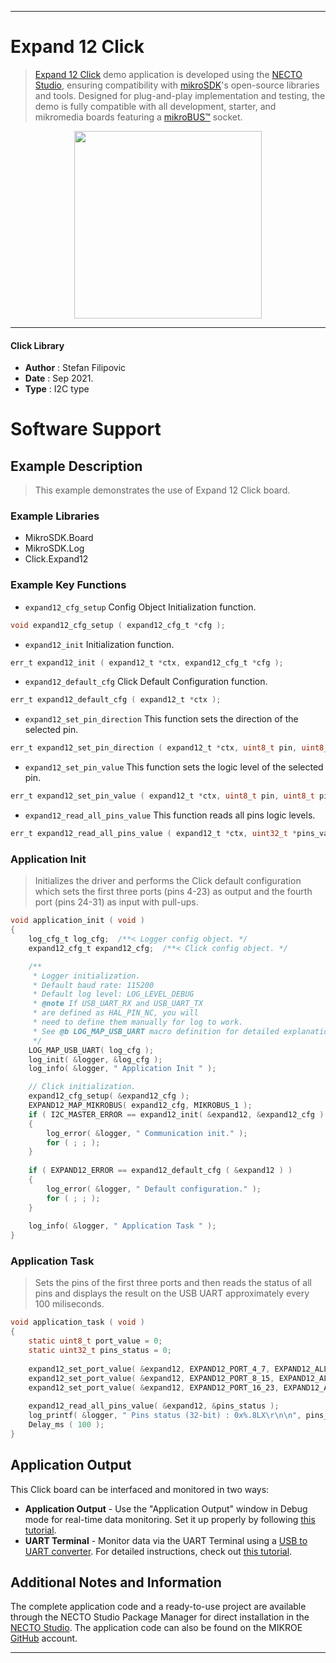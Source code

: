 
---
# Expand 12 Click

> [Expand 12 Click](https://www.mikroe.com/?pid_product=MIKROE-4889) demo application is developed using
the [NECTO Studio](https://www.mikroe.com/necto), ensuring compatibility with [mikroSDK](https://www.mikroe.com/mikrosdk)'s
open-source libraries and tools. Designed for plug-and-play implementation and testing, the demo is fully compatible with
all development, starter, and mikromedia boards featuring a [mikroBUS&trade;](https://www.mikroe.com/mikrobus) socket.

<p align="center">
  <img src="https://www.mikroe.com/?pid_product=MIKROE-4889&image=1" height=300px>
</p>

---

#### Click Library

- **Author**        : Stefan Filipovic
- **Date**          : Sep 2021.
- **Type**          : I2C type

# Software Support

## Example Description

> This example demonstrates the use of Expand 12 Click board.

### Example Libraries

- MikroSDK.Board
- MikroSDK.Log
- Click.Expand12

### Example Key Functions

- `expand12_cfg_setup` Config Object Initialization function.
```c
void expand12_cfg_setup ( expand12_cfg_t *cfg );
```

- `expand12_init` Initialization function.
```c
err_t expand12_init ( expand12_t *ctx, expand12_cfg_t *cfg );
```

- `expand12_default_cfg` Click Default Configuration function.
```c
err_t expand12_default_cfg ( expand12_t *ctx );
```

- `expand12_set_pin_direction` This function sets the direction of the selected pin.
```c
err_t expand12_set_pin_direction ( expand12_t *ctx, uint8_t pin, uint8_t direction );
```

- `expand12_set_pin_value` This function sets the logic level of the selected pin.
```c
err_t expand12_set_pin_value ( expand12_t *ctx, uint8_t pin, uint8_t pin_value );
```

- `expand12_read_all_pins_value` This function reads all pins logic levels.
```c
err_t expand12_read_all_pins_value ( expand12_t *ctx, uint32_t *pins_value );
```

### Application Init

> Initializes the driver and performs the Click default configuration which sets 
> the first three ports (pins 4-23) as output and the fourth port (pins 24-31) as input with pull-ups.

```c
void application_init ( void )
{
    log_cfg_t log_cfg;  /**< Logger config object. */
    expand12_cfg_t expand12_cfg;  /**< Click config object. */

    /** 
     * Logger initialization.
     * Default baud rate: 115200
     * Default log level: LOG_LEVEL_DEBUG
     * @note If USB_UART_RX and USB_UART_TX 
     * are defined as HAL_PIN_NC, you will 
     * need to define them manually for log to work. 
     * See @b LOG_MAP_USB_UART macro definition for detailed explanation.
     */
    LOG_MAP_USB_UART( log_cfg );
    log_init( &logger, &log_cfg );
    log_info( &logger, " Application Init " );

    // Click initialization.
    expand12_cfg_setup( &expand12_cfg );
    EXPAND12_MAP_MIKROBUS( expand12_cfg, MIKROBUS_1 );
    if ( I2C_MASTER_ERROR == expand12_init( &expand12, &expand12_cfg ) ) 
    {
        log_error( &logger, " Communication init." );
        for ( ; ; );
    }
    
    if ( EXPAND12_ERROR == expand12_default_cfg ( &expand12 ) )
    {
        log_error( &logger, " Default configuration." );
        for ( ; ; );
    }
    
    log_info( &logger, " Application Task " );
}
```

### Application Task

> Sets the pins of the first three ports and then reads the status of all pins and 
> displays the result on the USB UART approximately every 100 miliseconds.

```c
void application_task ( void )
{
    static uint8_t port_value = 0;
    static uint32_t pins_status = 0;
    
    expand12_set_port_value( &expand12, EXPAND12_PORT_4_7, EXPAND12_ALL_PINS, port_value );
    expand12_set_port_value( &expand12, EXPAND12_PORT_8_15, EXPAND12_ALL_PINS, port_value );
    expand12_set_port_value( &expand12, EXPAND12_PORT_16_23, EXPAND12_ALL_PINS, port_value++ );
        
    expand12_read_all_pins_value( &expand12, &pins_status );
    log_printf( &logger, " Pins status (32-bit) : 0x%.8LX\r\n\n", pins_status );
    Delay_ms ( 100 );
}
```

## Application Output

This Click board can be interfaced and monitored in two ways:
- **Application Output** - Use the "Application Output" window in Debug mode for real-time data monitoring.
Set it up properly by following [this tutorial](https://www.youtube.com/watch?v=ta5yyk1Woy4).
- **UART Terminal** - Monitor data via the UART Terminal using
a [USB to UART converter](https://www.mikroe.com/click/interface/usb?interface*=uart,uart). For detailed instructions,
check out [this tutorial](https://help.mikroe.com/necto/v2/Getting%20Started/Tools/UARTTerminalTool).

## Additional Notes and Information

The complete application code and a ready-to-use project are available through the NECTO Studio Package Manager for 
direct installation in the [NECTO Studio](https://www.mikroe.com/necto). The application code can also be found on
the MIKROE [GitHub](https://github.com/MikroElektronika/mikrosdk_click_v2) account.

---
